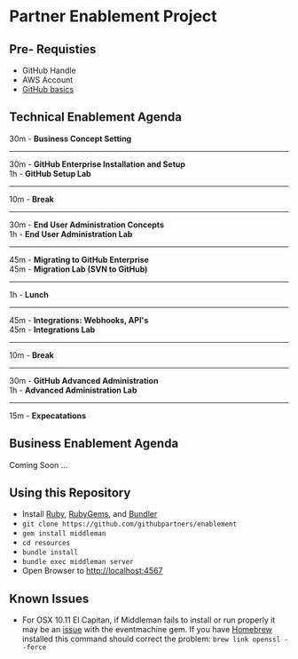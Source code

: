 # Partner Enablement Project

## Pre- Requisties
- GitHub Handle
- AWS Account
- [GitHub basics](https://try.github.io/levels/1/challenges/1)


## Technical Enablement Agenda  
30m - **Business Concept Setting**

---  
30m - **GitHub Enterprise Installation and Setup**  
1h - **GitHub Setup Lab**  

---
10m - **Break**

---
30m - **End User Administration Concepts**  
1h - **End User Administration Lab**

---
45m - **Migrating to GitHub Enterprise**  
45m - **Migration Lab (SVN to GitHub)**

---
1h - **Lunch**

---
45m - **Integrations: Webhooks, API's**  
45m - **Integrations Lab**  

---
10m - **Break**

---
30m - **GitHub Advanced Administration**  
1h - **Advanced Administration Lab**

---
15m - **Expecatations**  

## Business Enablement Agenda

Coming Soon ...

## Using this Repository
- Install [Ruby](https://github.com/rbenv/rbenv), [RubyGems](https://github.com/rubygems/rubygems), and [Bundler](https://github.com/bundler/bundler)
- `git clone https://github.com/githubpartners/enablement`
- `gem install middleman`
- `cd resources`
- `bundle install`
- `bundle exec middleman server`
- Open Browser to [http://localhost:4567](http://localhost:4567)

## Known Issues
 - For OSX 10.11 El Capitan, if Middleman fails to install or run properly it may be an [issue](https://github.com/eventmachine/eventmachine/issues/643) with the eventmachine gem.  If you have [Homebrew](http://brew.sh/) installed this command should correct the problem: `brew link openssl --force`
